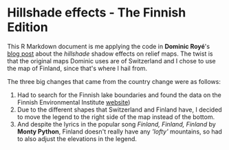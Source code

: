 # Hillshade effects - The Finnish Edition

This R Markdown document is me applying the code in __Dominic Royé__'s [blog post](https://dominicroye.github.io/en/2022/hillshade-effects/) about the _hillshade_ shadow effects on relief maps. The twist is that the original maps Dominic uses are of Switzerland and I chose to use the map of Finland, since that's where I hail from.

The three big changes that came from the country change were as follows:

1. Had to search for the Finnish lake boundaries and found the data on the Finnish Environmental Institute [website](https://www.syke.fi/en-US/Open_information/Spatial_datasets/Downloadable_spatial_dataset))
2. Due to the different shapes that Switzerland and Finland have, I decided to move the legend to the right side of the map instead of the bottom.
3. And despite the lyrics in the popular song _Finland, Finland, Finland_ by __Monty Python__, Finland doesn't really have any _'lofty'_ mountains, so had to also adjust the elevations in the legend.